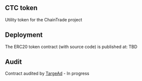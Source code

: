 ## CTC token

Utility token for the ChainTrade project

## Deployment

The ERC20 token contract (with source code) is published at: TBD

## Audit

Contract audited by [TargeAd](https://targead.com) - In progress
